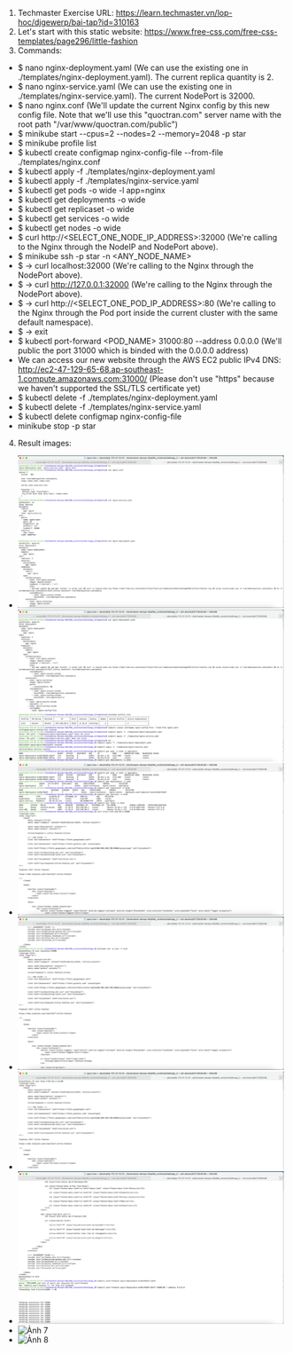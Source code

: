 1. Techmaster Exercise URL: https://learn.techmaster.vn/lop-hoc/djgewerp/bai-tap?id=310163
2. Let's start with this static website: https://www.free-css.com/free-css-templates/page296/little-fashion
3. Commands:
- $ nano nginx-deployment.yaml (We can use the existing one in ./templates/nginx-deployment.yaml). The current replica quantity is 2.
- $ nano nginx-service.yaml (We can use the existing one in ./templates/nginx-service.yaml). The current NodePort is 32000.
- $ nano nginx.conf (We'll update the current Nginx config by this new config file. Note that we'll use this "quoctran.com" server name with the root path "/var/www/quoctran.com/public")
- $ minikube start --cpus=2 --nodes=2 --memory=2048 -p star
- $ minikube profile list
- $ kubectl create configmap nginx-config-file --from-file ./templates/nginx.conf
- $ kubectl apply -f ./templates/nginx-deployment.yaml
- $ kubectl apply -f ./templates/nginx-service.yaml
- $ kubectl get pods -o wide -l app=nginx
- $ kubectl get deployments -o wide
- $ kubectl get replicaset -o wide
- $ kubectl get services -o wide
- $ kubectl get nodes -o wide
- $ curl http://<SELECT_ONE_NODE_IP_ADDRESS>:32000 (We're calling to the Nginx through the NodeIP and NodePort above).
- $ minikube ssh -p star -n <ANY_NODE_NAME>
- $ -> curl localhost:32000 (We're calling to the Nginx through the NodePort above).
- $ -> curl http://127.0.0.1:32000 (We're calling to the Nginx through the NodePort above).
- $ -> curl http://<SELECT_ONE_POD_IP_ADDRESS>:80 (We're calling to the Nginx through the Pod port inside the current cluster with the same default namespace).
- $ -> exit
- $ kubectl port-forward <POD_NAME> 31000:80 --address 0.0.0.0 (We'll public the port 31000 which is binded with the 0.0.0.0 address)
- We can access our new website through the AWS EC2 public IPv4 DNS: http://ec2-47-129-65-68.ap-southeast-1.compute.amazonaws.com:31000/ (Please don't use "https" because we haven't supported the SSL/TLS certificate yet)
- $ kubectl delete -f ./templates/nginx-deployment.yaml
- $ kubectl delete -f ./templates/nginx-service.yaml
- $ kubectl delete configmap nginx-config-file
- minikube stop -p star
4. Result images:
  - ![Ảnh 1](./images/1.png)
  - ![Ảnh 2](./images/2.png)
  - ![Ảnh 3](./images/3.png)
  - ![Ảnh 4](./images/4.png)
  - ![Ảnh 5](./images/5.png)
  - ![Ảnh 6](./images/6.png)
  - ![Ảnh 7](./images/7.png)
  - ![Ảnh 8](./images/8.png)
